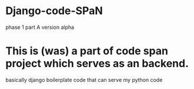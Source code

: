 # Django-code-SPaN
 phase 1 part A version alpha

# This is (was) a part of code span project which serves as an backend. 
basically django boilerplate code that can serve my python code
